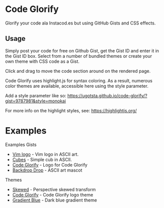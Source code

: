 # Code Glorify

Glorify your code ala Instacod.es but using GitHub Gists and CSS effects.

## Usage

Simply post your code for free on Github Gist, get the Gist ID and enter it in the Gist ID box. Select from a number of bundled themes or create your own theme with CSS code as a Gist.

Click and drag to move the code section around on the rendered page.

Code Glorify uses highlight.js for syntax coloring. As a result, numerous color themes are available, accessible here using the style parameter.

Add a style parameter like so:
https://ugotsta.github.io/code-glorify/?gist=9787981&style=monokai

For more info on the highlight styles, see: https://highlightjs.org/

# Examples <!-- {$gd_info} -->
<!-- {$gd_help_ribbon} -->
<!-- {$gd_element_count} -->

Examples Gists <!-- {$gd_gist} -->
- [Vim logo](https://gist.github.com/5611986) - Vim logo in ASCII art.
- [Cubes](https://gist.github.com/9787981) - Simple cub in ASCII.
- [Code Glorify](https://gist.github.com/26c789ec14f70f57a35c0f4efff615d9) - Logo for Code Glorify
- [Backdrop Drop](https://gist.github.com/9ef934473e4cf4d50d8b06d2598b24d1) - ASCII art mascot 

Themes <!-- {$gd_css} -->
- [Skewed](https://gist.github.com/1fca8332dd34ccfc0eba084deb023962) - Perspective skewed transform
- [Code Glorify](https://gist.github.com/3df562d921295d88564e24b828c0b8b6) - Code Glorify logo theme
- [Gradient Blue](https://gist.github.com/1ae9e662d22f89b2756bf4f3e17ae63f) - Dark blue gradient theme

<!-- {$gd_toc="Table of Contents"} -->
<!-- {$gd_hide} -->
